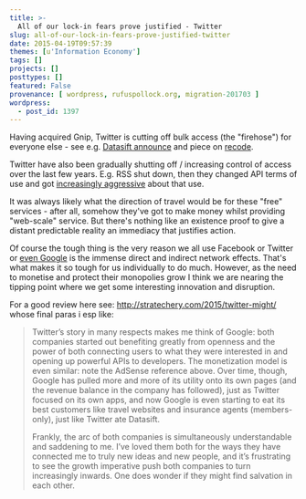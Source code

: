 ```yaml
---
title: >-
  All of our lock-in fears prove justified - Twitter
slug: all-of-our-lock-in-fears-prove-justified-twitter
date: 2015-04-19T09:57:39
themes: [u'Information Economy']
tags: []
projects: []
posttypes: []
featured: False
provenance: [ wordpress, rufuspollock.org, migration-201703 ]
wordpress:
  - post_id: 1397
---
```


Having acquired Gnip, Twitter is cutting off bulk access (the "firehose") for everyone else - see e.g. [Datasift announce](https://twitter.com/DataSift/status/586704394072145920) and piece on [recode](http://recode.net/2015/04/11/twitter-cutting-ties-with-all-data-resellers-including-datasift/).

Twitter have also been gradually shutting off / increasing control of access over the last few years. E.g. RSS shut down, then they changed API terms of use and got [increasingly aggressive](http://www.buzzfeed.com/mathonan/twitter-chokes-off-meerkats-access-to-its-social-graph#.vjRyO15Ax) about that use.

It was always likely what the direction of travel would be for these "free" services - after all, somehow they've got to make money whilst providing "web-scale" service. But there's nothing like an existence proof to give a distant predictable reality an immediacy that justifies action.

Of course the tough thing is the very reason we all use Facebook or Twitter or [even Google](http://rufuspollock.org/2010/12/15/is-google-the-next-microsoft-competition-welfare-and-regulation-in-online-search-published/) is the immense direct and indirect network effects. That's what makes it so tough for us individually to do much. However, as the need to monetise and protect their monopolies grow I think we are nearing the tipping point where we get some interesting innovation and disruption.

For a good review here see: http://stratechery.com/2015/twitter-might/ whose final paras i esp like:

> Twitter’s story in many respects makes me think of Google: both companies started out benefiting greatly from openness and the power of both connecting users to what they were interested in and opening up powerful APIs to developers. The monetization model is even similar: note the AdSense reference above. Over time, though, Google has pulled more and more of its utility onto its own pages (and the revenue balance in the company has followed), just as Twitter focused on its own apps, and now Google is even starting to eat its best customers like travel websites and insurance agents (members-only), just like Twitter ate Datasift.
> 
> Frankly, the arc of both companies is simultaneously understandable and saddening to me. I’ve loved them both for the ways they have connected me to truly new ideas and new people, and it’s frustrating to see the growth imperative push both companies to turn increasingly inwards. One does wonder if they might find salvation in each other.



